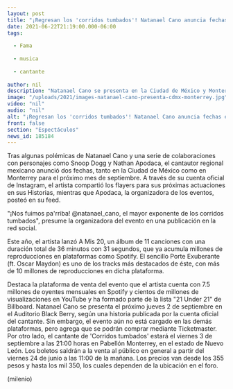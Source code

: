 ```yaml
---
layout: post
title: "¡Regresan los 'corridos tumbados'! Natanael Cano anuncia fechas en CdMx y Monterrey"
date: 2021-06-22T21:19:00.000-06:00
tags:
  
  - Fama
  
  - musica
  
  - cantante
  
author: nil
description: "Natanael Cano se presenta en la Ciudad de México y Monterrey; te decimos todo lo que sabemos sobre los conciertos. "
image: "/uploads/2021/images-natanael-cano-presenta-cdmx-monterrey.jpg"
video: "nil"
audio: "nil"
alt: "¡Regresan los 'corridos tumbados'! Natanael Cano anuncia fechas en CdMx y Monterrey"
front: false
section: "Espectáculos"
news_id: 185184
---
```


Tras algunas polémicas de Natanael Cano y una serie de colaboraciones con personajes como Snoop Dogg y Nathan Apodaca, el cantautor regional mexicano anunció dos fechas, tanto en la Ciudad de México como en Monterrey para el próximo mes de septiembre. A través de su cuenta oficial de Instagram, el artista compartió los flayers para sus próximas actuaciones en sus Historias, mientras que Apodaca, la organizadora de los eventos, posteó en su feed. 

"¡Nos fuimos pa'rriba! @natanael_cano, el mayor exponente de los corridos tumbados", presume la organizadora del evento en una publicación en la red social.

Este año, el artista lanzó A Mis 20, un álbum de 11 canciones con una duración total de 36 minutos con 31 segundos, que ya acumula millones de reproducciones en plataformas como Spotify. El sencillo Porte Exuberante (ft. Oscar Maydon) es uno de los tracks más destacados de éste, con más de 10 millones de reproducciones en dicha plataforma. 

Destaca la plataforma de venta del evento que el artista cuenta con 7.5 millones de oyentes mensuales en Spotify y cientos de millones de visualizaciones en YouTube y ha formado parte de la lista "21 Under 21" de Billboard. 
Natanael Cano se presenta el próximo jueves 2 de septiembre en el Auditorio Black Berry, según una historia publicada por la cuenta oficial del cantante. Sin embargo, el evento aún no está cargado en las demás plataformas, pero agrega que se podrán comprar mediante Ticketmaster. 
Por otro lado, el cantante de 'Corridos tumbados' estará el viernes 3 de septiembre a las 21:00 horas en Pabellón Monterrey, en el estado de Nuevo León. Los boletos saldrán a la venta al público en general a partir del viernes 24 de junio a las 11:00 de la mañana. Los precios van desde los 355 pesos y hasta los mil 350, los cuales dependen de la ubicación en el foro. 

(milenio)
